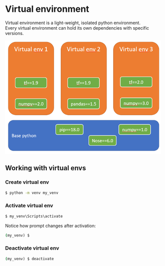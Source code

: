 # Virtual environment
Virtual environment is a light-weight, isolated python environment.  
Every virtual environment can hold its own dependencies with specific versions.  

![](/images/p21-venv.PNG)
## Working with virtual envs
### Create virtual env
```cmd
$ python -m venv my_venv
```
### Activate virtual env
```cmd
$ my_venv\Scripts\activate
```
Notice how prompt changes after activation:
```cmd
(my_venv) $
```
### Deactivate virtual env
```cmd
(my_venv) $ deactivate
```
<!--stackedit_data:
eyJoaXN0b3J5IjpbNzc5MDc5MjE2LDIxMTA1MTE1NDcsLTc2MD
k2ODA4NywxNDUzNTc4NjM0LC0xMTAyNDQ4OTc1LDE5NDIwNDA5
NDldfQ==
-->